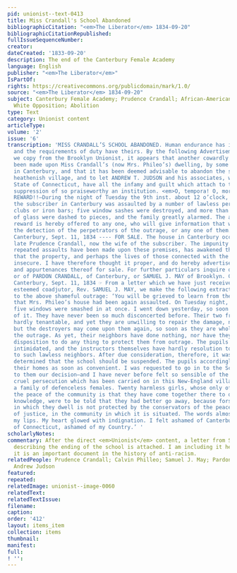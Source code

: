 ```yaml
---
pid: unionist--text-0413
title: Miss Crandall's School Abandoned
bibliographicCitation: "<em>The Liberator</em> 1834-09-20"
bibliographicCitationRepublished: 
fullIssueSequenceNumber: 
creator: 
dateCreated: '1833-09-20'
description: The end of the Canterbury Female Academy
language: English
publisher: "<em>The Liberator</em>"
IsPartOf: 
rights: https://creativecommons.org/publicdomain/mark/1.0/
source: "<em>The Liberator</em> 1834-09-20"
subject: Canterbury Female Academy; Prudence Crandall; African-American Students;
  White Opposition; Abolition
type: Text
category: Unionist content
articleType: 
volume: '2'
issue: '6'
transcription: 'MISS CRANDALL’S SCHOOL ABANDONED. Human endurance has its bounds,
  and the requirements of duty have theirs. By the following Advertisements, which
  we copy from the Brooklyn Unionist, it appears that another cowardly attack has
  been made upon Miss Crandall’s (now Mrs. Phileo’s) dwelling, by some midnight ruffians
  in Canterbury, and that it has been deemed advisable to abandon the school in that
  heathenish village, and to let ANDREW T. JUDSON and his associates, with the whole
  State of Connecticut, have all the infamy and guilt which attach to the violent
  suppression of so praiseworthy an institution. <em>O, tempora! O, mores!</em> $50
  REWARD!!—During the night of Tuesday the 9th inst. about 12 o’clock, the house of
  the subscriber in Canterbury was assaulted by a number of lawless persons with heavy
  clubs or iron bars; five window sashes were destroyed, and more than ninety panes
  of glass were dashed to pieces, and the family greatly alarmed. The above named
  reward is hereby offered to any one, who will give information that will lead to
  the detection of the perpetrators of the outrage, or any one of them. CALVIN PHILLEO.
  Canterbury, Sept. 11, 1834 ---- FOR SALE. The house in Canterbury occupied by the
  late Prudence Crandall, now the wife of the subscriber. The impunity with which
  repeated assaults have been made upon these premises, has awakened the apprehension
  that the property, and perhaps the lives of those connected with the school, are
  insecure. I have therefore thought it proper, and do hereby advertise the house
  and appurtenances thereof for sale. For further particulars inquire of the subscriber,
  or of PARDON CRANDALL, of Canterbury, or SAMUEL J. MAY of Brooklyn. CALVIN PHILEO.
  Canterbury, Sept. 11, 1834 ☞ From a letter which we have just received from our
  esteemed coadjutor, Rev. SAMUEL J. MAY, we make the following extract, relating
  to the above shameful outrage: ‘You will be grieved to learn from the advertisements,
  that Mrs. Phileo’s house had been again assaulted. On Tuesday night, 12 o’clock,
  five windows were smashed in at once. I went down yesterday, so soon as I heard
  of it. They have never been so much disconcerted before. Their two front rooms are
  hardly tenantable, and yet they are unwilling to repair the damage, not knowing
  but the destroyers may come upon them again, so soon as they are whole, and repeat
  the outrage. As yet, their neighbors have done nothing, nor have they shown any
  disposition to do any thing to protect them from outrage. The pupils are very much
  intimidated, and the instructors themselves have hardly resolution to go on in opposition
  to such lawless neighbors. After due consideration, therefore, it was yesterday
  determined that the school should be suspended. The pupils accordingly will go to
  their homes as soon as convenient. I was requested to go in to the School, and announce
  to them our decision—and I have never before felt so sensible of the uncalled for,
  cruel persecution which has been carried on in this New-England village against
  a family of defenceless females. Twenty harmless girls, whose only offence against
  the peace of the community is that they have come together there to obtain useful
  knowledge, were to be told that they had better go away, because forsooth the house
  in which they dwell is not protected by the conservators of the peace, the officers
  of justice, in the community in which it is situated. The words almost blistered
  my lips. My heart glowed with indignation. I felt ashamed of Canterbury, ashamed
  of Connecticut, ashamed of my Country.’ '
scholarlyNotes: 
commentary: After the direct <em>Unionist</em> content, a letter from Samuel J. May
  describing the ending of the school is attached. I am including it here because
  it is an important document in the history of anti-racism.
relatedPeople: Prudence Crandall; Calvin Philleo; Samuel J. May; Pardon Crandall;
  Andrew Judson
featured: 
repeated: 
relatedImage: unionist--image-0060
relatedText: 
relatedTextIssue: 
filename: 
caption: 
order: '412'
layout: items_item
collection: items
thumbnail: 
manifest: 
full: 
! '': 
---
```

